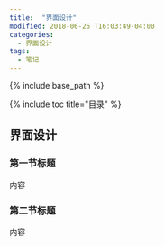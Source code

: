 ```yaml
---
title:  "界面设计"
modified: 2018-06-26 T16:03:49-04:00
categories: 
  - 界面设计
tags:
  - 笔记
---
```


{% include base_path %}

{% include toc title="目录" %}


## 界面设计

### 第一节标题

内容

### 第二节标题

内容